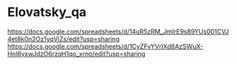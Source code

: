 # Elovatsky_qa
https://docs.google.com/spreadsheets/d/14uR5zRM_JmIrE9s89YUs001CVJ4et8k0n2Oz1yqViZs/edit?usp=sharing
https://docs.google.com/spreadsheets/d/1CyZFvYVrIXd8AzSWuX-HnI6yxwJdzO6rzqH1qo_xrno/edit?usp=sharing
